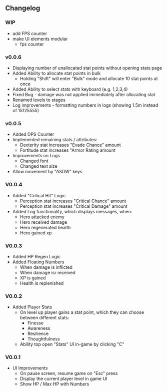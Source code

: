 ## Changelog

### WIP

- add FPS counter
- make UI elements modular
    - fps counter

### v0.0.6

- Displaying number of unallocated stat points without opening stats page
- Added Ability to allocate stat points in bulk
  - Holding "Shift" will enter "Bulk" mode and allocate 10 stat points at once
- Added Ability to select stats with keyboard (e.g. 1,2,3,4)
- Fixed Bug - damage was not applied immediately after allocating stat
- Renamed levels to stages
- Log improvements - formatting numbers in logs (showing 1.5m instead of 15125555)


### v0.0.5

- Added DPS Counter
- Implemented remaining stats / attributes:
    - Dexterity stat increases "Evade Chance" amount
    - Fortitude stat increases "Armor Rating amount
- Improvements on Logs
    - Changed font
    - Changed text size
- Allow movement by "ASDW" keys

### V0.0.4

- Added "Critical Hit" Logic
    - Perception stat increases "Critical Chance" amount
    - Perception stat increases "Critical Damage" amount
- Added Log functionality, which displays messages, when:
    - Hero attacked enemy
    - Hero received damage
    - Hero regenerated health
    - Hero gained xp

### V0.0.3

- Added HP Regen Logic
- Added Floating Numbers
    - When damage is inflicted
    - When damage isr received
    - XP is gained
    - Health is replenished

### V0.0.2

- Added Player Stats
    - On level up player gains a stat point, which they can choose between different stats:
        - Finesse
        - Awareness
        - Resilience
        - Thoughtfulness
    - Ability top open "Stats" UI in-game by clicking "C"

### V0.0.1

- UI Improvements
    - On pause screen, resume game on "Esc" press
    - Display the current player level in game UI
    - Show HP / Max HP with Numbers
